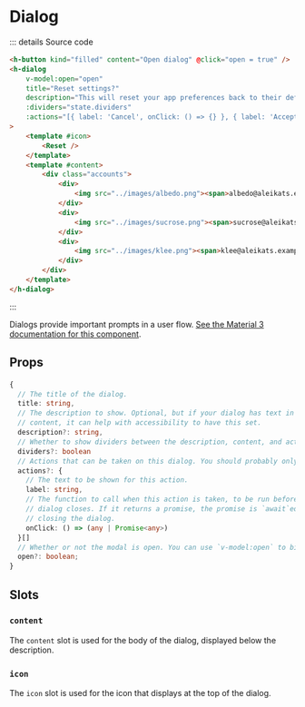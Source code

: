 # Dialog

<script setup>
import { HButton, HTextField, HDialog } from '../../src/'
import { ref } from 'vue'
import Preview from '../Preview.vue'
import Reset from '~icons/mdi/rotate-left'

const normalOpen = ref(false)
const fullscreenOpen = ref(false)

const previewOptions = {
    dividers: {
        kind: 'bool',
        default: false,
        label: 'Dividers'
    },
}

const a = ref('')
const b = ref('')
const c = ref('')
const d = ref('')
</script>

<style scoped>
.accounts div {
    display: flex;
    flex-direction: row;
    gap: 16px;
    align-items: center;
    padding: 8px;
    font-size: 14px;
    line-height: 20px;
    letter-spacing: 0.25;
}
.accounts img {
    height: 40px;
    border-radius: 100%;
}
</style>

<preview :options="previewOptions" v-slot="{ state }">
    <div class="preview-col">
        <h-button kind="filled-tonal" content="Open dialog" @click="normalOpen = true" />
        <h-dialog
            v-model:open="normalOpen"
            title="Reset settings?"
            description="This will reset your app preferences back to their default settings. The following accounts will also be signed out:"
            :dividers="state.dividers"
            :actions="[{ label: 'Cancel', onClick: () => {} }, { label: 'Accept', onClick: () => {} }]"
        >
            <template #icon>
                <Reset />
            </template>
            <template #content>
                <div class="accounts">
                    <div>
                        <img src="../images/albedo.png"><span>albedo@aleikats.example</span>
                    </div>
                    <div>
                        <img src="../images/sucrose.png"><span>sucrose@aleikats.example</span>
                    </div>
                    <div>
                        <img src="../images/klee.png"><span>klee@aleikats.example</span>
                    </div>
                </div>
            </template>
        </h-dialog>
        <h-button kind="filled" content="Open fullscreen dialog" @click="fullscreenOpen = true" />
        <h-dialog fullscreen title="New event" v-model:open="fullscreenOpen" :actions="[{ label: 'Accept', onClick: () => {} }]">
            <template #content>
                Lorem ipsum dolor sit amet, consectetur adipiscing elit, sed do eiusmod tempor incididunt ut labore et dolore magna aliqua. Ut enim ad minim veniam, quis nostrud exercitation ullamco laboris nisi ut aliquip ex ea commodo consequat. Duis aute irure dolor in reprehenderit in voluptate velit esse cillum dolore eu fugiat nulla pariatur. Excepteur sint occaecat cupidatat non proident, sunt in culpa qui officia deserunt mollit anim id est laborum.
                <h-text-field kind="outlined" v-model="a" name="email" label="Email" />
                Lorem ipsum dolor sit amet, consectetur adipiscing elit, sed do eiusmod tempor incididunt ut labore et dolore magna aliqua. Ut enim ad minim veniam, quis nostrud exercitation ullamco laboris nisi ut aliquip ex ea commodo consequat. Duis aute irure dolor in reprehenderit in voluptate velit esse cillum dolore eu fugiat nulla pariatur. Excepteur sint occaecat cupidatat non proident, sunt in culpa qui officia deserunt mollit anim id est laborum.
                <h-text-field kind="outlined" v-model="b" name="event-name" label="Event name" />
                Lorem ipsum dolor sit amet, consectetur adipiscing elit, sed do eiusmod tempor incididunt ut labore et dolore magna aliqua. Ut enim ad minim veniam, quis nostrud exercitation ullamco laboris nisi ut aliquip ex ea commodo consequat. Duis aute irure dolor in reprehenderit in voluptate velit esse cillum dolore eu fugiat nulla pariatur. Excepteur sint occaecat cupidatat non proident, sunt in culpa qui officia deserunt mollit anim id est laborum.
                <h-text-field kind="outlined" v-model="c" name="date" label="Date (from)" />
                Lorem ipsum dolor sit amet, consectetur adipiscing elit, sed do eiusmod tempor incididunt ut labore et dolore magna aliqua. Ut enim ad minim veniam, quis nostrud exercitation ullamco laboris nisi ut aliquip ex ea commodo consequat. Duis aute irure dolor in reprehenderit in voluptate velit esse cillum dolore eu fugiat nulla pariatur. Excepteur sint occaecat cupidatat non proident, sunt in culpa qui officia deserunt mollit anim id est laborum.
                <h-text-field kind="outlined" v-model="d" name="date" label="Date (to)" />
                Lorem ipsum dolor sit amet, consectetur adipiscing elit, sed do eiusmod tempor incididunt ut labore et dolore magna aliqua. Ut enim ad minim veniam, quis nostrud exercitation ullamco laboris nisi ut aliquip ex ea commodo consequat. Duis aute irure dolor in reprehenderit in voluptate velit esse cillum dolore eu fugiat nulla pariatur. Excepteur sint occaecat cupidatat non proident, sunt in culpa qui officia deserunt mollit anim id est laborum.
                Lorem ipsum dolor sit amet, consectetur adipiscing elit, sed do eiusmod tempor incididunt ut labore et dolore magna aliqua. Ut enim ad minim veniam, quis nostrud exercitation ullamco laboris nisi ut aliquip ex ea commodo consequat. Duis aute irure dolor in reprehenderit in voluptate velit esse cillum dolore eu fugiat nulla pariatur. Excepteur sint occaecat cupidatat non proident, sunt in culpa qui officia deserunt mollit anim id est laborum.
                Lorem ipsum dolor sit amet, consectetur adipiscing elit, sed do eiusmod tempor incididunt ut labore et dolore magna aliqua. Ut enim ad minim veniam, quis nostrud exercitation ullamco laboris nisi ut aliquip ex ea commodo consequat. Duis aute irure dolor in reprehenderit in voluptate velit esse cillum dolore eu fugiat nulla pariatur. Excepteur sint occaecat cupidatat non proident, sunt in culpa qui officia deserunt mollit anim id est laborum.
                Lorem ipsum dolor sit amet, consectetur adipiscing elit, sed do eiusmod tempor incididunt ut labore et dolore magna aliqua. Ut enim ad minim veniam, quis nostrud exercitation ullamco laboris nisi ut aliquip ex ea commodo consequat. Duis aute irure dolor in reprehenderit in voluptate velit esse cillum dolore eu fugiat nulla pariatur. Excepteur sint occaecat cupidatat non proident, sunt in culpa qui officia deserunt mollit anim id est laborum.
                Lorem ipsum dolor sit amet, consectetur adipiscing elit, sed do eiusmod tempor incididunt ut labore et dolore magna aliqua. Ut enim ad minim veniam, quis nostrud exercitation ullamco laboris nisi ut aliquip ex ea commodo consequat. Duis aute irure dolor in reprehenderit in voluptate velit esse cillum dolore eu fugiat nulla pariatur. Excepteur sint occaecat cupidatat non proident, sunt in culpa qui officia deserunt mollit anim id est laborum.
            </template>
        </h-dialog>
    </div>
</preview>

::: details Source code

```html
<h-button kind="filled" content="Open dialog" @click="open = true" />
<h-dialog
    v-model:open="open"
    title="Reset settings?"
    description="This will reset your app preferences back to their default settings. The following accounts will also be signed out:"
    :dividers="state.dividers"
    :actions="[{ label: 'Cancel', onClick: () => {} }, { label: 'Accept', onClick: () => {} }]"
>
    <template #icon>
        <Reset />
    </template>
    <template #content>
        <div class="accounts">
            <div>
                <img src="../images/albedo.png"><span>albedo@aleikats.example</span>
            </div>
            <div>
                <img src="../images/sucrose.png"><span>sucrose@aleikats.example</span>
            </div>
            <div>
                <img src="../images/klee.png"><span>klee@aleikats.example</span>
            </div>
        </div>
    </template>
</h-dialog>
```

:::

Dialogs provide important prompts in a user flow.
[See the Material 3 documentation for this component][m3-dialog].

## Props

```ts
{
  // The title of the dialog.
  title: string,
  // The description to show. Optional, but if your dialog has text in the
  // content, it can help with accessibility to have this set.
  description?: string,
  // Whether to show dividers between the description, content, and actions.
  dividers?: boolean
  // Actions that can be taken on this dialog. You should probably only have one or two.
  actions?: {
    // The text to be shown for this action.
    label: string,
    // The function to call when this action is taken, to be run before the
    // dialog closes. If it returns a promise, the promise is `await`ed before
    // closing the dialog.
    onClick: () => (any | Promise<any>)
  }[]
  // Whether or not the modal is open. You can use `v-model:open` to bind this.
  open?: boolean;
}
```

## Slots

### `content`

The `content` slot is used for the body of the dialog, displayed below the
description.

### `icon`

The `icon` slot is used for the icon that displays at the top of the dialog.

[m3-dialog]: https://m3.material.io/components/dialogs
